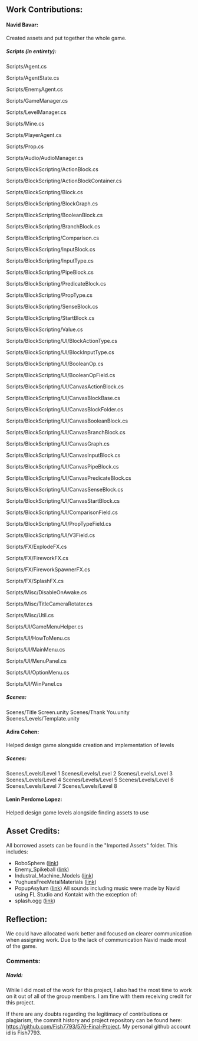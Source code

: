 ## Work Contributions:

#### Navid Bavar:
Created assets and put together the whole game.

##### Scripts (in entirety):
Scripts/Agent.cs

Scripts/AgentState.cs

Scripts/EnemyAgent.cs

Scripts/GameManager.cs

Scripts/LevelManager.cs

Scripts/Mine.cs

Scripts/PlayerAgent.cs

Scripts/Prop.cs

Scripts/Audio/AudioManager.cs

Scripts/BlockScripting/ActionBlock.cs

Scripts/BlockScripting/ActionBlockContainer.cs

Scripts/BlockScripting/Block.cs

Scripts/BlockScripting/BlockGraph.cs

Scripts/BlockScripting/BooleanBlock.cs

Scripts/BlockScripting/BranchBlock.cs

Scripts/BlockScripting/Comparison.cs

Scripts/BlockScripting/InputBlock.cs

Scripts/BlockScripting/InputType.cs

Scripts/BlockScripting/PipeBlock.cs

Scripts/BlockScripting/PredicateBlock.cs

Scripts/BlockScripting/PropType.cs

Scripts/BlockScripting/SenseBlock.cs

Scripts/BlockScripting/StartBlock.cs

Scripts/BlockScripting/Value.cs

Scripts/BlockScripting/UI/BlockActionType.cs

Scripts/BlockScripting/UI/BlockInputType.cs

Scripts/BlockScripting/UI/BooleanOp.cs

Scripts/BlockScripting/UI/BooleanOpField.cs

Scripts/BlockScripting/UI/CanvasActionBlock.cs

Scripts/BlockScripting/UI/CanvasBlockBase.cs

Scripts/BlockScripting/UI/CanvasBlockFolder.cs

Scripts/BlockScripting/UI/CanvasBooleanBlock.cs

Scripts/BlockScripting/UI/CanvasBranchBlock.cs

Scripts/BlockScripting/UI/CanvasGraph.cs

Scripts/BlockScripting/UI/CanvasInputBlock.cs

Scripts/BlockScripting/UI/CanvasPipeBlock.cs

Scripts/BlockScripting/UI/CanvasPredicateBlock.cs

Scripts/BlockScripting/UI/CanvasSenseBlock.cs

Scripts/BlockScripting/UI/CanvasStartBlock.cs

Scripts/BlockScripting/UI/ComparisonField.cs

Scripts/BlockScripting/UI/PropTypeField.cs

Scripts/BlockScripting/UI/V3Field.cs

Scripts/FX/ExplodeFX.cs

Scripts/FX/FireworkFX.cs

Scripts/FX/FireworkSpawnerFX.cs

Scripts/FX/SplashFX.cs

Scripts/Misc/DisableOnAwake.cs

Scripts/Misc/TitleCameraRotater.cs

Scripts/Misc/Util.cs

Scripts/UI/GameMenuHelper.cs

Scripts/UI/HowToMenu.cs

Scripts/UI/MainMenu.cs

Scripts/UI/MenuPanel.cs

Scripts/UI/OptionMenu.cs

Scripts/UI/WinPanel.cs


##### Scenes:
Scenes/Title Screen.unity
Scenes/Thank You.unity
Scenes/Levels/Template.unity


#### Adira Cohen:
Helped design game alongside creation and implementation of levels

##### Scenes:
Scenes/Levels/Level 1
Scenes/Levels/Level 2
Scenes/Levels/Level 3
Scenes/Levels/Level 4
Scenes/Levels/Level 5
Scenes/Levels/Level 6
Scenes/Levels/Level 7
Scenes/Levels/Level 8


#### Lenin Perdomo Lopez:
Helped design game levels alongside finding assets to use


## Asset Credits:
All borrowed assets can be found in the "Imported Assets" folder.
This includes:
* RoboSphere ([link](https://assetstore.unity.com/packages/3d/characters/robots/robot-sphere-136226))
* Enemy_Spikeball ([link](https://assetstore.unity.com/packages/3d/vehicles/space/shoot-em-up-enemy-spikeball-116938))
* Industral_Machine_Models ([link](https://assetstore.unity.com/packages/3d/environments/industrial/industrial-machine-models-66217))
* YughuesFreeMetalMaterials ([link](https://assetstore.unity.com/packages/2d/textures-materials/metals/yughues-free-metal-materials-12949))
* PopupAsylum ([link](https://assetstore.unity.com/packages/3d/characters/robots/scifi-enemies-and-vehicles-15159))
All sounds including music were made by Navid using FL Studio and Kontakt with the exception of:
* splash.ogg ([link](https://www.fesliyanstudios.com/royalty-free-sound-effects-download/water-splashing-20))


## Reflection:
We could have allocated work better and focused on clearer communication when assigning work. Due to the lack of communication Navid made most of the game.


### Comments:

##### Navid:
While I did most of the work for this project, I also had the most time to work on it out of all of the group members. I am fine with them receiving credit for this project.

If there are any doubts regarding the legitimacy of contributions or plagiarism, the commit history and project repository can be found here:  https://github.com/Fish7793/576-Final-Project. 
My personal github account id is Fish7793.
